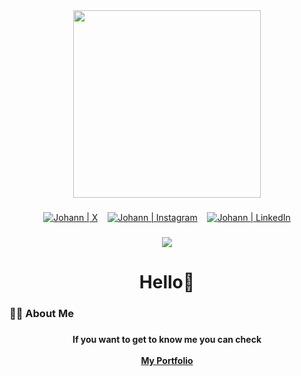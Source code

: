 <div align="center">
  <img height="300" width="300" src="https://media1.giphy.com/media/v1.Y2lkPTc5MGI3NjExaDYwZWdlOXE0eXlzdnpsbWhzYjNoeXc4ZnBrb3RjZjRwMDl3eGEyYiZlcD12MV9pbnRlcm5hbF9naWZfYnlfaWQmY3Q9Zw/6ib6KPmkeAjDTxMxij/giphy.gif"  />
</div>

###

<div align="center">
  <p align="center">  
    <a href="https://x.com/Johrespi" target="_blank"><img alt="Johann | X" src="https://img.icons8.com/?size=48&id=phOKFKYpe00C&format=png&color=ffffff"/></a>
    &nbsp;&nbsp;
    <a href="https://www.instagram.com/johannramz/" target="_blank"><img alt="Johann | Instagram" src="https://img.icons8.com/fluent/48/000000/instagram-new.png"/></a>
    &nbsp;&nbsp;
    <a href="https://www.linkedin.com/in/johann-ramírez-espinoza-9b359a222/" target="_blank"><img alt="Johann | LinkedIn" src="https://img.icons8.com/fluent/48/000000/linkedin.png"/></a>
  </p>
</div>

###

<div align="center">
  <img src="https://visitor-badge.laobi.icu/badge?page_id=Johrespi.Johrespi&"  />
</div>

###

<h1 align="center">Hello👋</h1>

###

<h3 align="left">👩‍💻  About Me</h3>

###

<h4 align="center">If you want to get to know me you can check<br><br><a href="https://foliogram-tau.vercel.app" target="_blank">My Portfolio</a></h4>

